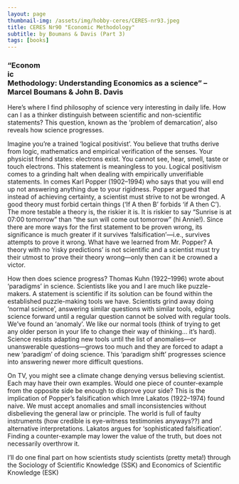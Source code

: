 ```yaml
---
layout: page
thumbnail-img: /assets/img/hobby-ceres/CERES-nr93.jpeg
title: CERES Nr90 "Economic Methodology" 
subtitle: by Boumans & Davis (Part 3)
tags: [books]
---
```



<div class="instagram-float-right">
  <blockquote class="instagram-media" data-instgrm-permalink="https://www.instagram.com/p/DJgqaCSNCCa/?img_index=1" data-instgrm-version="14">
  </blockquote>
  <script async src="//www.instagram.com/embed.js"></script>
</div>

<h3>“Economic Methodology: Understanding Economics as a science” – Marcel Boumans & John B. Davis</h3>
Here’s where I find philosophy of science very interesting in daily life. How can I as a thinker distinguish between scientific and non-scientific statements? This question, known as the ‘problem of demarcation’, also reveals how science progresses.

Imagine you’re a trained ‘logical positivist’. You believe that truths derive from logic, mathematics and empirical verification of the senses. Your physicist friend states: electrons exist. You cannot see, hear, smell, taste or touch electrons. This statement is meaningless to you. Logical positivism comes to a grinding halt when dealing with empirically unverifiable statements. In comes Karl Popper (1902–1994) who says that you will end up not answering anything due to your rigidness. Popper argued that instead of achieving certainty, a scientist must strive to not be wronged. A good theory must forbid certain things (‘If A then B’ forbids ‘if A then C’). The more testable a theory is, the riskier it is. It is riskier to say “Sunrise is at 07:00 tomorrow” than “the sun will come out tomorrow” (hi Annie!). Since there are more ways for the first statement to be proven wrong, its significance is much greater if it survives ‘falsification’—i.e., survives attempts to prove it wrong. What have we learned from Mr. Popper? A theory with no ‘risky predictions’ is not scientific and a scientist must try their utmost to prove their theory wrong—only then can it be crowned a victor.

How then does science progress? Thomas Kuhn (1922–1996) wrote about ‘paradigms’ in science. Scientists like you and I are much like puzzle-makers. A statement is scientific if its solution can be found within the established puzzle-making tools we have. Scientists grind away doing ‘normal science’, answering similar questions with similar tools, edging science forward until a regular question cannot be solved with regular tools. We’ve found an ‘anomaly’. We like our normal tools (think of trying to get any older person in your life to change their way of thinking… it’s hard). Science resists adapting new tools until the list of anomalies—or unanswerable questions—grows too much and they are forced to adapt a new ‘paradigm’ of doing science. This ‘paradigm shift’ progresses science into answering newer more difficult questions.

 On TV, you might see a climate change denying versus believing scientist. Each may have their own examples. Would one piece of counter-example from the opposite side be enough to disprove your side? This is the implication of Popper’s falsification which Imre Lakatos (1922–1974) found naive. We must accept anomalies and small inconsistencies without disbelieving the general law or principle. The world is full of faulty instruments (how credible is eye-witness testimonies anyways??) and alternative interpretations. Lakatos argues for ‘sophisticated falsification’. Finding a counter-example may lower the value of the truth, but does not necessarily overthrow it.

I’ll do one final part on how scientists study scientists (pretty meta!) through the Sociology of Scientific Knowledge (SSK) and Economics of Scientific Knowledge (ESK)

<style>
.instagram-float-right {
  float: right;
  margin: 0 0 20px 30px;
  max-width: 400px;
  width: 100%;
}

.instagram-float-right .instagram-media {
  max-width: 100% !important;
  min-width: 300px !important;
}

@media (max-width: 768px) {
  .instagram-float-right {
    float: none;
    margin: 0 0 20px 0;
    max-width: 100%;
  }
}
</style>


